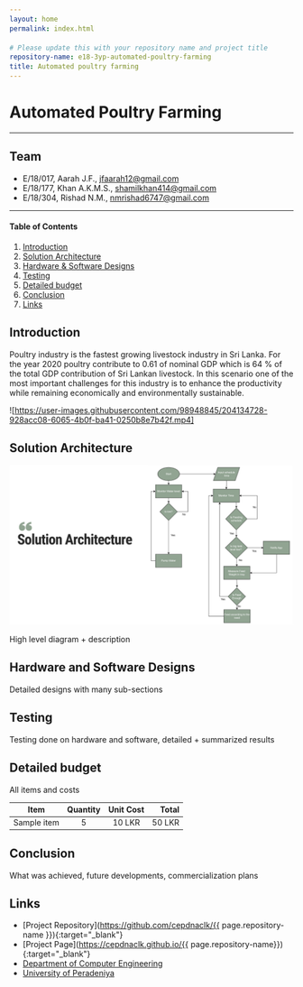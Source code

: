 ```yaml
---
layout: home
permalink: index.html

# Please update this with your repository name and project title
repository-name: e18-3yp-automated-poultry-farming
title: Automated poultry farming
---
```


[comment]: # "This is the standard layout for the project, but you can clean this and use your own template"

# Automated Poultry Farming

---

## Team
-  E/18/017, Aarah J.F., [jfaarah12@gmail.com](mailto:jfaarah12@gmail.com)
-  E/18/177, Khan A.K.M.S., [shamilkhan414@gmail.com](mailto:shamilkhan414@gmail.com)
-  E/18/304, Rishad N.M., [nmrishad6747@gmail.com](mailto:nmrishad6747@gmail.com)

---

<!-- Image (photo/drawing of the final hardware) should be here -->

<!-- This is a sample image, to show how to add images to your page. To learn more options, please refer [this](https://projects.ce.pdn.ac.lk/docs/faq/how-to-add-an-image/) -->

<!-- ![Sample Image](./images/sample.png) -->

#### Table of Contents
1. [Introduction](#introduction)
2. [Solution Architecture](#solution-architecture )
3. [Hardware & Software Designs](#hardware-and-software-designs)
4. [Testing](#testing)
5. [Detailed budget](#detailed-budget)
6. [Conclusion](#conclusion)
7. [Links](#links)

## Introduction

Poultry industry is the fastest growing livestock industry in Sri Lanka. For the year 2020 poultry contribute to 0.61 of nominal GDP which is 64 % of the total GDP contribution of Sri Lankan livestock. In this scenario one of the most important challenges for this industry is to enhance the productivity while remaining economically and environmentally sustainable.

![https://user-images.githubusercontent.com/98948845/204134728-928acc08-6065-4b0f-ba41-0250b8e7b42f.mp4]

## Solution Architecture
<img src="images/Solution Architechture.png" width="800" >

High level diagram + description

## Hardware and Software Designs

Detailed designs with many sub-sections

## Testing

Testing done on hardware and software, detailed + summarized results

## Detailed budget

All items and costs

| Item          | Quantity  | Unit Cost  | Total  |
| ------------- |:---------:|:----------:|-------:|
| Sample item   | 5         | 10 LKR     | 50 LKR |

## Conclusion

What was achieved, future developments, commercialization plans

## Links

- [Project Repository](https://github.com/cepdnaclk/{{ page.repository-name }}){:target="_blank"}
- [Project Page](https://cepdnaclk.github.io/{{ page.repository-name}}){:target="_blank"}
- [Department of Computer Engineering](http://www.ce.pdn.ac.lk/)
- [University of Peradeniya](https://eng.pdn.ac.lk/)

[//]: # (Please refer this to learn more about Markdown syntax)
[//]: # (https://github.com/adam-p/markdown-here/wiki/Markdown-Cheatsheet)
